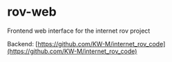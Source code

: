 # rov-web
Frontend web interface for the internet rov project

Backend: [https://github.com/KW-M/internet_rov_code](https://github.com/KW-M/internet_rov_code)
